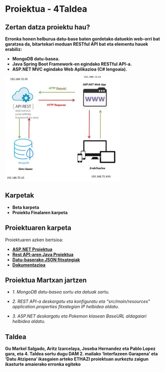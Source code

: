 Proiektua - 4Taldea
==

Zertan datza proiektu hau?
--

**Erronka honen helburua datu-base baten gordetako datuekin web-orri bat garatzea da, bitartekari moduan RESTful API bat eta elementu hauek erabiliz:**
* **MongoDB datu-basea.**
* **Java Spring Boot Framework-en egindako RESTful API-a.**
* **ASP.NET MVC egindako Web Aplikazioa (C# lengoaia).**


![image info](https://github.com/JosebaHL09/4TaldeaRep/blob/main/Rest%20Proiektua/Dokumentazioa/Trial_eta_Bestelakoak/estruktura.PNG)

Karpetak
--
* **Beta karpeta**  
* **Proiektu Finalaren karpeta**

Proiektuaren karpeta
--
Proiektuaren azken bertsioa:
* **[ASP.NET Proiektua](https://github.com/JosebaHL09/4TaldeaRep/tree/main/Rest%20Proiektua/Pokemon_ASP)**  
* **[Rest API-aren Java Proiektua](https://github.com/JosebaHL09/4TaldeaRep/tree/main/Rest%20Proiektua/java-spring-boot-mongodb-starter-master)**
* **[Datu-baserako JSON fitxategiak](https://github.com/JosebaHL09/4TaldeaRep/tree/main/Rest%20Proiektua/Json_fitxategiak)**
* **[Dokumentazioa](https://github.com/JosebaHL09/4TaldeaRep/tree/main/Rest%20Proiektua/Dokumentazioa)**


Proiektua Martxan jartzen
--
* *1. MongoDB datu-basea sortu eta datuak sartu.*

* *2. REST API-a deskargatu eta konfiguratu eta "src/main/resources" application.properties fitxategian IP helbidea aldatu.*

* *3. ASP.NET deskargatu eta Pokemon klasean BaseURL aldagaiari helbidea aldatu.*


Taldea
--
**Gu Markel Salgado, Aritz Izarcelaya, Joseba Hernandez eta Pablo Lopez gara, eta 4. Taldea sortu dugu DAM 2. mailako ‘Interfazeen Garapena’ eta ‘Datu Atzipena’ ikasgaien arteko ETHAZI proiektuan aurkeztu zaigun ikasturte amaierako erronka egiteko**
